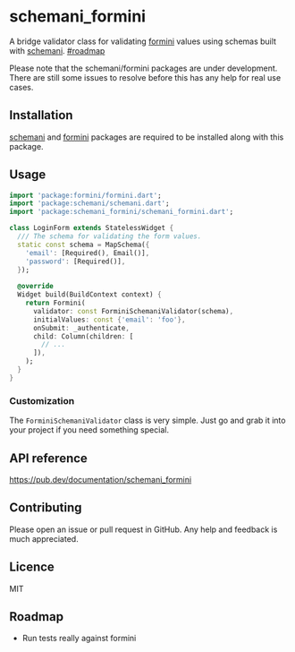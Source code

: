 # schemani_formini

A bridge validator class for validating [formini](https://pub.dev/packages/formini) values using schemas built with [schemani](https://pub.dev/packages/schemani). [#roadmap](#roadmap)

Please note that the schemani/formini packages are under development. There are still some issues to resolve before this has any help for real use cases.

## Installation

[schemani](https://pub.dev/packages/schemani) and [formini](https://pub.dev/packages/formini) packages are required to be installed along with this package.

## Usage

```dart
import 'package:formini/formini.dart';
import 'package:schemani/schemani.dart';
import 'package:schemani_formini/schemani_formini.dart';

class LoginForm extends StatelessWidget {
  /// The schema for validating the form values.
  static const schema = MapSchema({
    'email': [Required(), Email()],
    'password': [Required()],
  });
  
  @override
  Widget build(BuildContext context) {
    return Formini(
      validator: const ForminiSchemaniValidator(schema),
      initialValues: const {'email': 'foo'},
      onSubmit: _authenticate,
      child: Column(children: [
        // ...
      ]),
    );
  }
}
```

### Customization

The `ForminiSchemaniValidator` class is very simple. Just go and grab it into your project if you need something special.

## API reference

https://pub.dev/documentation/schemani_formini

## Contributing

Please open an issue or pull request in GitHub. Any help and feedback is much appreciated.

## Licence

MIT

## Roadmap

- Run tests really against formini